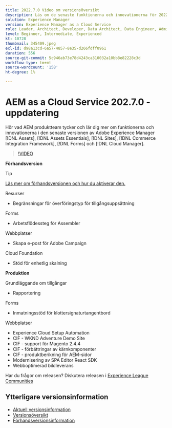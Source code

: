 ```yaml
---
title: 2022.7.0 Video om versionsöversikt
description: Läs om de senaste funktionerna och innovationerna för 2022-7-0-utgåvan för Adobe Experience Manager [!DNL Assets Essentials], [!DNL Sites], [!DNL Screens], [!DNL Forms] och [!DNL Cloud Foundation].
solution: Experience Manager
version: Experience Manager as a Cloud Service
role: Leader, Architect, Developer, Data Architect, Data Engineer, Admin, User
level: Beginner, Intermediate, Experienced
kt: 10728
thumbnail: 345409.jpeg
exl-id: d98a13cd-6a57-4857-8e35-d266fdff0961
duration: 556
source-git-commit: 5c946ab73e78d4243ca310032a10bb8e82228c3d
workflow-type: tm+mt
source-wordcount: '158'
ht-degree: 1%

---
```


# AEM as a Cloud Service 202.7.0 - uppdatering

Hör vad AEM produktteam tycker och lär dig mer om funktionerna och innovationerna i den senaste versionen av Adobe Experience Manager [!DNL Assets], [!DNL Assets Essentials], [!DNL Sites], [!DNL Commerce Integration Framework], [!DNL Forms] och [!DNL Cloud Manager].

>[!VIDEO](https://video.tv.adobe.com/v/345409/?quality=12&learn=on)

**Förhandsversion**

>[!TIP]
>
>[Läs mer om förhandsversionen och hur du aktiverar den.](https://experienceleague.adobe.com/docs/experience-manager-cloud-service/content/release-notes/prerelease.html?lang=sv-SE)

Resurser

* Begränsningar för överföringstyp för tillgångsuppsättning

Forms

* Arbetsflödessteg för Assembler

Webbplatser

* Skapa e-post för Adobe Campaign

Cloud Foundation

* Stöd för enhetlig skalning

**Produktion**

Grundläggande om tillgångar

* Rapportering

Forms

* Inmatningsstöd för klottersignaturtangentbord

Webbplatser

* Experience Cloud Setup Automation
* CIF - WKND Adventure Demo Site
* CIF - support för Magento 2.4.4
* CIF - förbättringar av kärnkomponenter
* CIF - produktberikning för AEM-sidor
* Modernisering av SPA Editor React SDK
* Webboptimerad bildleverans

Har du frågor om releasen?  Diskutera releasen i [Experience League Communities](https://adobe.ly/3paYDAo)

## Ytterligare versionsinformation

* [Aktuell versionsinformation](https://experienceleague.adobe.com/docs/experience-manager-cloud-service/content/release-notes/home.html?lang=sv-SE)
* [Versionsöversikt](https://experienceleague.adobe.com/docs/experience-manager-release-information/aem-release-updates/update-releases-roadmap.html?lang=sv-SE)
* [Förhandsversionsinformation](https://experienceleague.adobe.com/docs/experience-manager-cloud-service/content/release-notes/prerelease.html?lang=sv-SE)
